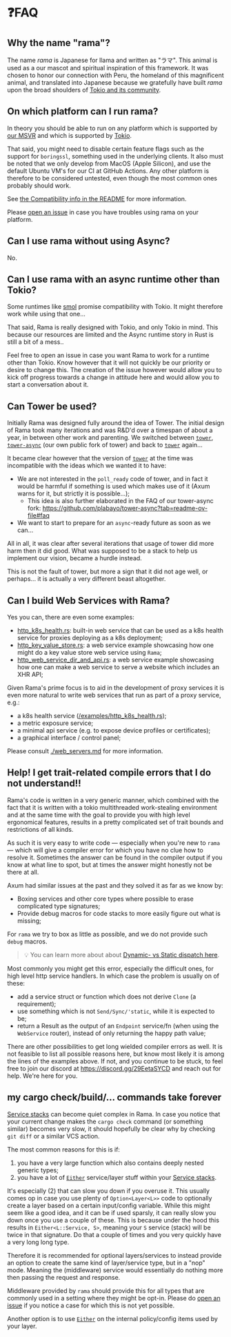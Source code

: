 # ❓FAQ

## Why the name "rama"?

The name _rama_ is Japanese for llama and written as "ラマ".
This animal is used as a our mascot and spiritual inspiration of this framework.
It was chosen to honor our connection with Peru, the homeland of this magnificent animal,
and translated into Japanese because we gratefully have built _rama_
upon the broad shoulders of [Tokio and its community](https://tokio.rs/).

## On which platform can I run rama?

In theory you should be able to run on any platform which is supported by [our MSVR](https://github.com/plabayo/rama/tree/main?tab=readme-ov-file#minimum-supported-rust-version) and which is supported by [Tokio](https://tokio.rs).

That said, you might need to disable certain feature flags such as the support for `boringssl`,
something used in the underlying clients. It also must be noted that we only develop from MacOS (Apple Silicon),
and use the default Ubuntu VM's for our CI at GitHub Actions. Any other platform is therefore
to be considered untested, even though the most common ones probably should work.

See [the Compatibility info in the README](https://github.com/plabayo/rama/tree/main?tab=readme-ov-file#--compatibility) for more information.

Please [open an issue](https://github.com/plabayo/rama/issues) in case you have troubles using rama on your platform.

## Can I use rama without using Async?

No.

## Can I use rama with an async runtime other than Tokio?

Some runtimes like [smol](https://github.com/smol-rs/smol) promise compatibility with Tokio.
It might therefore work while using that one...

That said, Rama is really designed with Tokio, and only Tokio in mind.
This because our resources are limited and the Async runtime story in Rust is still a bit
of a mess..

Feel free to open an issue in case you want Rama to work for a runtime
other than Tokio. Know however that it will not quickly be our priority or desire to change this.
The creation of the issue however would allow you to kick off progress towards a change
in attitude here and would allow you to start a conversation about it.

## Can Tower be used?

Initially Rama was designed fully around the idea of Tower. The initial design of Rama took many
iterations and was R&D'd over a timespan of about a year, in between other work and parenting.
We switched between [`tower`](https://crates.io/crates/tower), [`tower-async`](https://crates.io/crates/tower-async) (our own public fork of tower) and back to [`tower`](https://crates.io/crates/tower) again...

It became clear however that the version of [`tower`](https://crates.io/crates/tower) at the time was incompatible with the ideas
which we wanted it to have:

- We are not interested in the `poll_ready` code of tower,
  and in fact it would be harmful if something is used which makes use of it
  (Axum warns for it, but strictly it is possible...);
  - This idea is also further elaborated in the FAQ of our tower-async fork:
    <https://github.com/plabayo/tower-async?tab=readme-ov-file#faq>
- We want to start to prepare for an `async`-ready future as soon as we can...

All in all, it was clear after several iterations that usage of tower did more
harm then it did good. What was supposed to be a stack to help us implement our vision,
became a hurdle instead.

This is not the fault of tower, but more a sign that it did not age well,
or perhaps... it is actually a very different beast altogether.

## Can I build Web Services with Rama?

Yes you can, there are even some examples:

- [http_k8s_health.rs](https://github.com/plabayo/rama/tree/main/examples/http_k8s_health.rs):
  built-in web service that can be used as a k8s health service for proxies deploying as a k8s deployment;
- [http_key_value_store.rs](https://github.com/plabayo/rama/tree/main/examples/http_key_value_store.rs):
  a web service example showcasing how one might do a key value store web service using `Rama`;
- [http_web_service_dir_and_api.rs](https://github.com/plabayo/rama/tree/main/examples/http_web_service_dir_and_api.rs):
  a web service example showcasing how one can make a web service to serve a website which includes an XHR API;

Given Rama's prime focus is to aid in the development of proxy services it is
even more natural to write web services that run as part of a proxy service, e.g.:

- a k8s health service ([/examples/http_k8s_health.rs](https://github.com/plabayo/rama/tree/main/examples/http_k8s_health.rs));
- a metric exposure service;
- a minimal api service (e.g. to expose device profiles or certificates);
- a graphical interface / control panel;

Please consult [./web_servers.md](./web_servers.md) for more information.

## Help! I get trait-related compile errors that I do not understand!!

Rama's code is written in a very generic manner, which combined with the fact that it is written with a tokio
multithreaded work-stealing environment and at the same time with the goal to provide you with high level ergonomical features, results in a pretty complicated set of trait bounds and restrictions of all kinds.

As such it is very easy to write code — especially when you're new to `rama` — which will give a compiler error for which you have no clue how to resolve it. Sometimes the answer can be found in the compiler output if you know at what line to spot, but at times the answer might honestly not be there at all.

Axum had similar issues at the past and they solved it as far as we know by:

- Boxing services and other core types where possible to erase complicated type signatures;
- Provide debug macros for code stacks to more easily figure out what is missing;

For `rama` we try to box as little as possible, and we do not provide such `debug` macros.

> 💡 You can learn more about about [Dynamic- vs Static dispatch here](./intro/dynamic_dispatch.md).

Most commonly you might get this error, especially the difficult ones, for high level http service handlers. In which case the problem is usually on of these:

- add a service struct or function which does not derive `Clone` (a requirement);
- use something which is not `Send/Sync/'static`, while it is expected to be;
- return a Result as the output of an `Endpoint` service/fn (when using the `WebService` router), instead of only returning the happy path value;

There are other possibilities to get long wielded compiler errors as well. It is not feasible to list all possible reasons here, but know most likely it is among the lines of the examples above. If not, and you continue to be stuck, to feel free to join our discord at <https://discord.gg/29EetaSYCD> and reach out for help. We're here for you.

## my cargo check/build/... commands take forever

[Service stacks](./intro/service_stack.md) can become quiet complex in Rama. In case you notice that your current change
makes the `cargo check` command (or something similar) becomes very slow, it should hopefully be clear
why by checking `git diff` or a similar VCS action.

The most common reasons for this is if:

1. you have a very large function which also contains deeply nested generic types;
2. you have a lot of [`Either`] service/layer stuff within your [Service stacks](./intro/service_stack.md).

It's especially (2) that can slow you down if you overuse it. This usually comes op in case you use
plenty of `Option<Layer<L>>` code to optionally create a layer based on a certain input/config variable.
While this might seem like a good idea, and it can be if used sparsly, it can really slow you down once you
use a couple of these. This is because under the hood this results in `Either<L::Service, S>`, meaning your
`S` service (stack) will be twice in that signature. Do that a couple of times and you very quickly have a very long long type.

Therefore it is recommended for optional layers/services to instead provide an option to create the same kind of layer/service
type, but in a "nop" mode. Meaning the (middleware) service would essentially do nothing more then passing the request and response.

Middleware provided by `rama` should provide this for all types that are commonly used in a setting where they might be opt-in.
Please do [open an issue](https://github.com/plabayo/rama/issues) if you notice a case for which this is not yet possible.

Another option is to use [`Either`] on the internal policy/config items used by your layer.

[`Either`]: https://ramaproxy.org/docs/rama/combinators/enum.Either.html
